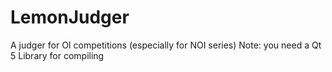 # LemonJudger
A judger for OI competitions (especially for NOI series)
Note: you need a Qt 5 Library for compiling
